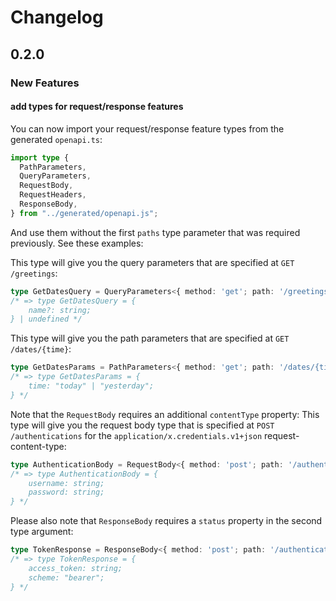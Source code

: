 # Changelog

## 0.2.0

### New Features

#### add types for request/response features

You can now import your request/response feature types from the generated `openapi.ts`:
```ts
import type {
  PathParameters,
  QueryParameters,
  RequestBody,
  RequestHeaders,
  ResponseBody,
} from "../generated/openapi.js";
```

And use them without the first `paths` type parameter that was required previously. See these examples:

This type will give you the query parameters that are specified at `GET /greetings`:
```ts
type GetDatesQuery = QueryParameters<{ method: 'get'; path: '/greetings' }>;
/* => type GetDatesQuery = {
    name?: string;
} | undefined */
```

This type will give you the path parameters that are specified at `GET /dates/{time}`:
```ts
type GetDatesParams = PathParameters<{ method: 'get'; path: '/dates/{time}' }>;
/* => type GetDatesParams = {
    time: "today" | "yesterday";
} */
```

Note that the `RequestBody` requires an additional `contentType` property:
This type will give you the request body type that is specified at `POST /authentications` for the `application/x.credentials.v1+json` request-content-type:
```ts
type AuthenticationBody = RequestBody<{ method: 'post'; path: '/authentications'; contentType: 'application/x.credentials.v1+json' }>;
/* => type AuthenticationBody = {
    username: string;
    password: string;
} */
```

Please also note that `ResponseBody` requires a `status` property in the second type argument:
```ts
type TokenResponse = ResponseBody<{ method: 'post'; path: '/authentications'; status: 200 } >;
/* => type TokenResponse = {
    access_token: string;
    scheme: "bearer";
} */
```
